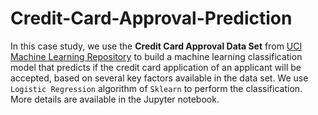 # Credit-Card-Approval-Prediction

In this case study, we use the **Credit Card Approval Data Set** from [UCI Machine Learning Repository](http://archive.ics.uci.edu/ml/datasets/credit+approval) to build a machine learning classification model that predicts if the credit card application of an applicant will be accepted, based on several key factors available in the data set. We use `Logistic Regression` algorithm of `Sklearn` to perform the classification. More details are available in the Jupyter notebook.
